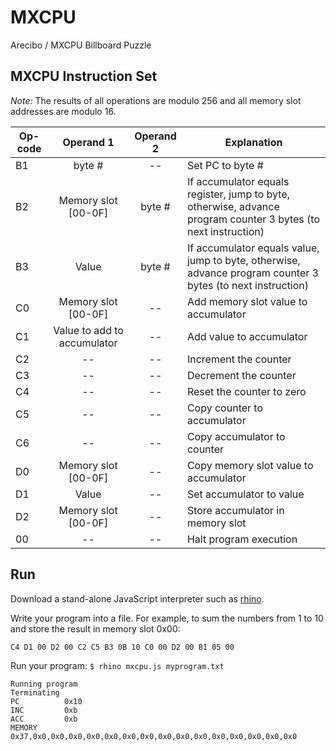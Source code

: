 # MXCPU

Arecibo / MXCPU Billboard Puzzle

## MXCPU Instruction Set

*Note:* The results of all operations are modulo 256 and all memory slot addresses are modulo 16.

| Op-code       | Operand 1     | Operand 2 | Explanation |
| ------------- |:-------------:|:---------:| ----------- |
|B1|byte #|--|Set PC to byte #|
|B2|Memory slot [00-0F]|byte #|If accumulator equals register, jump to byte, otherwise, advance program counter 3 bytes (to next instruction)|
|B3|Value|byte #|If accumulator equals value, jump to byte, otherwise, advance program counter 3 bytes (to next instruction)|
|C0|Memory slot [00-0F]|--|Add memory slot value to accumulator|
|C1|Value to add to accumulator|--|Add value to accumulator|
|C2|--|--|Increment the counter|
|C3|--|--|Decrement the counter|
|C4|--|--|Reset the counter to zero|
|C5|--|--|Copy counter to accumulator|
|C6|--|--|Copy accumulator to counter|
|D0|Memory slot [00-0F]|--|Copy memory slot value to accumulator|
|D1|Value|--|Set accumulator to value|
|D2|Memory slot [00-0F]|--|Store accumulator in memory slot|
|00|--|--|Halt program execution|

## Run

Download a stand-alone JavaScript interpreter such as <a href="https://developer.mozilla.org/en-US/docs/Mozilla/Projects/Rhino">rhino</a>.

Write your program into a file.  For example, to sum the numbers from 1 to 10 and store the result in memory slot 0x00:
```
C4 D1 00 D2 00 C2 C5 B3 0B 10 C0 00 D2 00 B1 05 00
```

Run your program: `$ rhino mxcpu.js myprogram.txt`

```
Running program
Terminating
PC			0x10
INC			0xb
ACC			0xb
MEMORY			0x37,0x0,0x0,0x0,0x0,0x0,0x0,0x0,0x0,0x0,0x0,0x0,0x0,0x0,0x0,0x0
```
